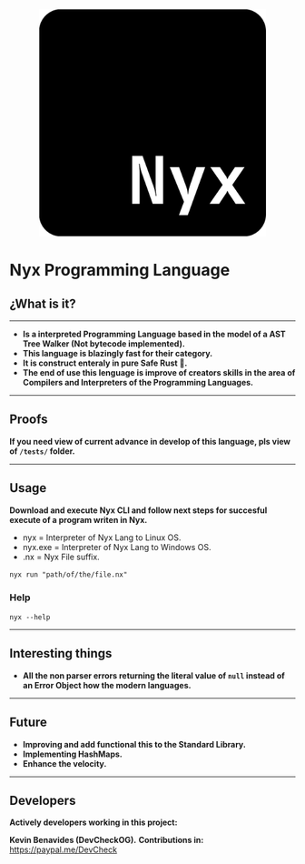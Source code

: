 <p align="center">
  <img src= "https://github.com/DevCheckOG/Nyx-lang/blob/master/assets/Nyx%20Programming%20Language.png" alt= "logo" style= "width: 400px; height: 400px;"> </img>
</p>

# Nyx Programming Language

## ¿What is it?

--------

- **Is a interpreted Programming Language based in the model of a AST Tree Walker (Not bytecode implemented).**
- **This language is blazingly fast for their category.**
- **It is construct enteraly in pure Safe Rust 🦀.**
- **The end of use this lenguage is improve of creators skills in the area of Compilers and Interpreters of the Programming Languages.**

--------

## Proofs

**If you need view of current advance in develop of this language, pls view of `/tests/` folder.**

--------

## Usage

**Download and execute Nyx CLI and follow next steps for succesful execute of a program writen in Nyx.**

- nyx = Interpreter of Nyx Lang to Linux OS.
- nyx.exe = Interpreter of Nyx Lang to Windows OS.
- .nx = Nyx File suffix.

```
nyx run "path/of/the/file.nx"
```

### Help

```
nyx --help
```

--------

## Interesting things

- **All the non parser errors returning the literal value of `null` instead of an Error Object how the modern languages.**

--------

## Future

- **Improving and add functional this to the Standard Library.**
- **Implementing HashMaps.**
- **Enhance the velocity.**

--------

## Developers

**Actively developers working in this project:**

**Kevin Benavides (DevCheckOG).** 
**Contributions in:** https://paypal.me/DevCheck
